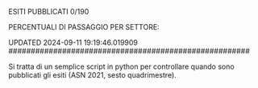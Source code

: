 ESITI PUBBLICATI 0/190 

PERCENTUALI DI PASSAGGIO PER SETTORE:

UPDATED 2024-09-11 19:19:46.019909
###################################################### 

Si tratta di un semplice script in python per controllare quando sono pubblicati gli esiti (ASN 2021, sesto quadrimestre).

